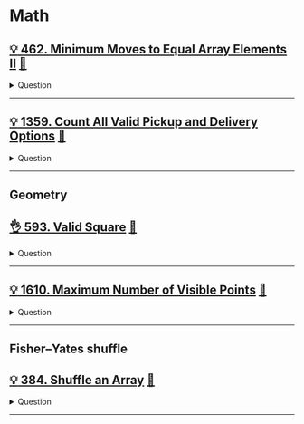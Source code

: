 # Math

## [:bulb: 462. Minimum Moves to Equal Array Elements II](https://leetcode.com/problems/minimum-moves-to-equal-array-elements-ii/) [:dart:](minimum_moves_to_equal_array.h)

<details><summary markdown="span">Question</summary>

```markdown
Given an integer array nums of size n,
return the minimum number of moves required to make all array elements equal.

In one move, you can increment or decrement an element of the array by 1.
Example:
INPUT = [1,2,3]
OUTPUT = 2
```

</details>

------------------------------------------------------------------------------

## [:bulb: 1359. Count All Valid Pickup and Delivery Options](https://leetcode.com/problems/count-all-valid-pickup-and-delivery-options/) [:dart:](count_all_valid_delivery_options.h)

<details><summary markdown="span">Question</summary>

```markdown
Given n orders, each order consist in pickup and delivery services.

Count all valid pickup/delivery possible sequences such that
- delivery(i) is always after of pickup(i).

Since the answer may be too large, return it modulo 10^9 + 7.

Input: n = 2
Output: 6

Explanation: All possible orders:
- (P1,P2,D1,D2), (P1,P2,D2,D1), (P1,D1,P2,D2),
  (P2,P1,D1,D2), (P2,P1,D2,D1), (P2,D2,P1,D1).
- This is an invalid order (P1,D2,P2,D1) because Pickup 2 is after of Delivery 2.
```

</details>

------------------------------------------------------------------------------

## Geometry

## [:ok_hand: 593. Valid Square](https://leetcode.com/problems/valid-square/) [:dart:](valid_square.h)

<details><summary markdown="span">Question</summary>

```markdown
Given the coordinates of four points in 2D space p1, p2, p3 and p4,
return true if the four points construct a square.

The coordinate of a point pi is represented as [xi, yi].
The input is not given in any order.

A valid square has four equal sides with positive length and four equal angles
(90-degree angles).

Input: p1 = [0,0], p2 = [1,1], p3 = [1,0], p4 = [0,1]
Output: true

Input: p1 = [1,0], p2 = [-1,0], p3 = [0,1], p4 = [0,-1]
Output: true
```

</details>

------------------------------------------------------------------------------

## [:bulb: 1610. Maximum Number of Visible Points](https://leetcode.com/problems/minimum-moves-to-equal-array-elements-ii/) [:dart:](max_of_visible_pts.h)

<details><summary markdown="span">Question</summary>

```markdown
You are given an array points, an integer angle, and your location, where
- location = [posx, posy]
- points[i] = [xi, yi]

You can see some set of points if, for each point, the angle formed by
- the point, your position, and the immediate east direction from your position
is in your field of view.

Initially, you are facing directly east from your position
- e.g. 0 degree against +x axis initially
- your visible range is basically from [-degree/2, degree/2] initially.
- but you can rotate your self counter clockwise for d degree, when you do so,
  your visible range is [d - degree/2, d + degree /2]

There can be multiple points at one coordinate.
There may be points at your location, and in such case, you can always see these points regardless of your rotation.

Points do not obstruct/block your vision to other points.
- (For example, say you are at (0, 0), degree is 90, point (1, 1) won't block you
seeing point(2, 2))

Return the maximum number of points you can see.

Input: points = [[1,0],[2,1]], angle = 13, location = [1,1]
Output: 1
```

</details>

------------------------------------------------------------------------------

## Fisher–Yates shuffle

## [:bulb: 384. Shuffle an Array](https://leetcode.com/problems/shuffle-an-array/) [:dart:](shuffle_an_array.h)

<details><summary markdown="span">Question</summary>

```markdown
Given an integer array nums, design an algorithm to randomly shuffle the array.

- All permutations of the array should be equally likely as a result of the shuffling.
```

</details>

------------------------------------------------------------------------------
